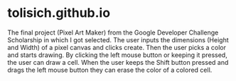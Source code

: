 # tolisich.github.io
The final project (Pixel Art Maker) from the Google Developer Challenge Scholarship in which I got selected. The user inputs the 
dimensions (Height and Width) of a pixel canvas and clicks create. Then the user picks a color and starts drawing. By clicking the 
left mouse button or keeping it pressed, the user can draw a cell. When the user keeps the Shift button pressed and drags the left
mouse button they can erase the color of a colored cell.
